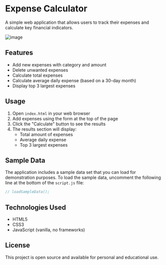 # Expense Calculator

A simple web application that allows users to track their expenses and calculate key financial indicators.

![image](https://github.com/user-attachments/assets/5a35730f-4f8d-4a6d-aa96-741439e2dde0)


## Features

- Add new expenses with category and amount
- Delete unwanted expenses
- Calculate total expenses
- Calculate average daily expense (based on a 30-day month)
- Display top 3 largest expenses

## Usage

1. Open `index.html` in your web browser
2. Add expenses using the form at the top of the page
3. Click the "Calculate" button to see the results
4. The results section will display:
   - Total amount of expenses
   - Average daily expense
   - Top 3 largest expenses

## Sample Data

The application includes a sample data set that you can load for demonstration purposes. To load the sample data, uncomment the following line at the bottom of the `script.js` file:

```javascript
// loadSampleData();
```

## Technologies Used

- HTML5
- CSS3
- JavaScript (vanilla, no frameworks)

## License

This project is open source and available for personal and educational use. 
